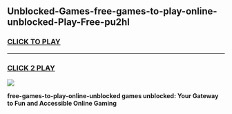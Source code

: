 
## Unblocked-Games-free-games-to-play-online-unblocked-Play-Free-pu2hl
<h3>
<a href="https://premium76.site?title=free-games-to-play-online-unblocked&ref=20A">CLICK TO PLAY</a></h3>
<hr>

<h3>
<a href="https://premium76.site?title=free-games-to-play-online-unblocked&ref=20A">CLICK 2 PLAY</a>
  
</h3>

<a href="https://premium76.site?title=free-games-to-play-online-unblocked&ref=20A"><img src="https://clearcache.store/games.png"></a>


**free-games-to-play-online-unblocked games unblocked: Your Gateway to Fun and Accessible Online Gaming**
